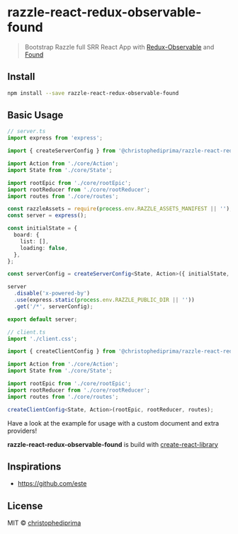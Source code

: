 # razzle-react-redux-observable-found

> Bootstrap Razzle full SRR React App with [Redux-Observable](https://redux-observable.js.org/) and [Found](https://github.com/4Catalyzer/found)

## Install

```bash
npm install --save razzle-react-redux-observable-found
```

## Basic Usage

```ts
// server.ts
import express from 'express';

import { createServerConfig } from '@christophediprima/razzle-react-redux-observable-found';

import Action from './core/Action';
import State from './core/State';

import rootEpic from './core/rootEpic';
import rootReducer from './core/rootReducer';
import routes from './core/routes';

const razzleAssets = require(process.env.RAZZLE_ASSETS_MANIFEST || '');
const server = express();

const initialState = {
  board: {
    list: [],
    loading: false,
  },
};

const serverConfig = createServerConfig<State, Action>({ initialState, razzleAssets, rootEpic, rootReducer, routes });

server
  .disable('x-powered-by')
  .use(express.static(process.env.RAZZLE_PUBLIC_DIR || ''))
  .get('/*', serverConfig);

export default server;
```

```ts
// client.ts
import './client.css';

import { createClientConfig } from '@christophediprima/razzle-react-redux-observable-found';

import Action from './core/Action';
import State from './core/State';

import rootEpic from './core/rootEpic';
import rootReducer from './core/rootReducer';
import routes from './core/routes';

createClientConfig<State, Action>(rootEpic, rootReducer, routes);
```

Have a look at the example for usage with a custom document and extra providers!

**razzle-react-redux-observable-found** is build with [create-react-library](https://github.com/transitive-bullshit/create-react-library)

## Inspirations

- https://github.com/este

## License

MIT © [christophediprima](https://github.com/christophediprima)

